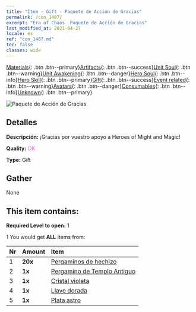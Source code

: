 ```yaml
---
title: "Item - Gift - Paquete de Acción de Gracias"
permalink: /con_1487/
excerpt: "Era of Chaos  Paquete de Acción de Gracias"
last_modified_at: 2021-04-27
locale: es
ref: "con_1487.md"
toc: false
classes: wide
---
```

 [Materials](/ItemsES/){: .btn .btn--primary}[Artifacts](/ItemsES/Artifacts/){: .btn .btn--success}[Unit Soul](/ItemsES/UnitSoul/){: .btn .btn--warning}[Unit Awakening](/ItemsES/UnitAwakening/){: .btn .btn--danger}[Hero Soul](/ItemsES/HeroSoul/){: .btn .btn--info}[Hero Skill](/ItemsES/HeroSkill/){: .btn .btn--primary}[Gift](/ItemsES/Gift/){: .btn .btn--success}[Event related](/ItemsES/Events/){: .btn .btn--warning}[Avatars](/ItemsES/Avatars/){: .btn .btn--danger}[Consumables](/ItemsES/Consumables/){: .btn .btn--info}[Unknown](/ItemsES/Unknown/){: .btn .btn--primary}

 ![Paquete de Acción de Gracias](/images/t/i_906011.png)

## Detalles
 **Descripción:** ¡Gracias por vuestro apoyo a Heroes of Might and Magic!

 **Quality:** <span style="color: #DA70D6">OK</span>

 **Type:** Gift

## Gather

  None

## This item contains:

 **Required Level to open:** 1

 1 You would get **ALL** items  from:

  | Nr | Amount |     Item    |
  |:---|:-------|:------------|
  | 1 |  **20x** | [Pergaminos de hechizo](/ItemsES/con_694/) |  | 
  | 2 |  **1x** | [Pergamino de Templo Antiguo](/ItemsES/con_697/) |  | 
  | 3 |  **1x** | [Cristal violeta](/ItemsES/con_720/) |  | 
  | 4 |  **1x** | [Llave dorada](/ItemsES/con_783/) |  | 
  | 5 |  **1x** | [Plata astro](/ItemsES/con_969/) |  | 
